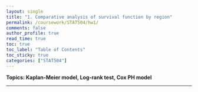 ```yaml
---
layout: single
title: "1. Comparative analysis of survival function by region"
permalink: /coursework/STAT504/hw1/
comments: false
author_profile: true
read_time: true
toc: true
toc_label: "Table of Contents"
toc_sticky: true
categories: ["STAT504"]
---
```


**Topics: Kaplan-Meier model, Log-rank test, Cox PH model**

--- 

<object data="/coursework/STAT504/_pdfs/hw1.pdf" width="1000" height="1000" type="application/pdf"></object>
